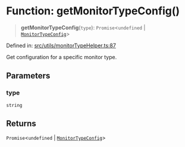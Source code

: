 # Function: getMonitorTypeConfig()

> **getMonitorTypeConfig**(`type`): `Promise`\<`undefined` \| [`MonitorTypeConfig`](../interfaces/MonitorTypeConfig.md)\>

Defined in: [src/utils/monitorTypeHelper.ts:87](https://github.com/Nick2bad4u/Uptime-Watcher/blob/3cce0c3b352c8390536ca3c7399ece50a05faf18/src/utils/monitorTypeHelper.ts#L87)

Get configuration for a specific monitor type.

## Parameters

### type

`string`

## Returns

`Promise`\<`undefined` \| [`MonitorTypeConfig`](../interfaces/MonitorTypeConfig.md)\>
